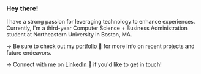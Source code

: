 ### Hey there!

I have a strong passion for leveraging technology to enhance experiences. Currently, I'm a third-year Computer Science + Business Administration student at Northeastern University in Boston, MA.

  → Be sure to check out my [portfolio 💼](https://www.jaysella.com/) for more info on recent projects and future endeavors.

  → Connect with me on [LinkedIn 💬](https://linkedin.com/in/jay-sella) if you'd like to get in touch!
